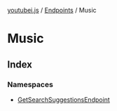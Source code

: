 [youtubei.js](../../../../README.md) / [Endpoints](../../README.md) / Music

# Music

## Index

### Namespaces

- [GetSearchSuggestionsEndpoint](namespaces/GetSearchSuggestionsEndpoint/README.md)
